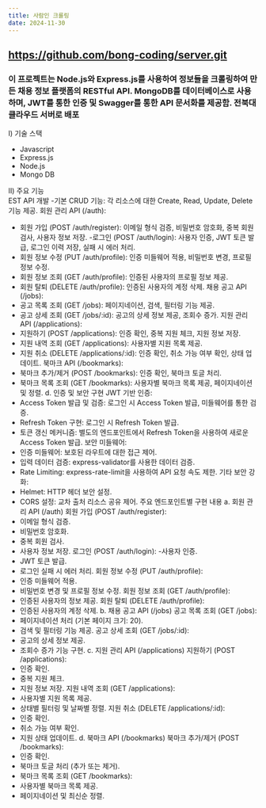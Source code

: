 ```yaml
---
title: 사람인 크롤링
date: 2024-11-30
---
```


## https://github.com/bong-coding/server.git
### 이 프로젝트는 Node.js와 Express.js를 사용하여 정보들을 크롤링하여 만든 채용 정보 플랫폼의 RESTful API. MongoDB를 데이터베이스로 사용하며, JWT를 통한 인증 및 Swagger를 통한 API 문서화를 제공함. 전북대 클라우드 서버로 배포 

Ⅰ) 기술 스택    
- Javascript
- Express.js
- Node.js
- Mongo DB


Ⅱ) 주요 기능  
EST API 개발
-기본 CRUD 기능: 각 리소스에 대한 Create, Read, Update, Delete 기능 제공.
회원 관리 API (/auth):
- 회원 가입 (POST /auth/register): 이메일 형식 검증, 비밀번호 암호화, 중복 회원 검사, 사용자 정보 저장.
-로그인 (POST /auth/login): 사용자 인증, JWT 토큰 발급, 로그인 이력 저장, 실패 시 에러 처리.
- 회원 정보 수정 (PUT /auth/profile): 인증 미들웨어 적용, 비밀번호 변경, 프로필 정보 수정.
- 회원 정보 조회 (GET /auth/profile): 인증된 사용자의 프로필 정보 제공.
- 회원 탈퇴 (DELETE /auth/profile): 인증된 사용자의 계정 삭제.
채용 공고 API (/jobs):
- 공고 목록 조회 (GET /jobs): 페이지네이션, 검색, 필터링 기능 제공.
- 공고 상세 조회 (GET /jobs/:id): 공고의 상세 정보 제공, 조회수 증가.
지원 관리 API (/applications):
- 지원하기 (POST /applications): 인증 확인, 중복 지원 체크, 지원 정보 저장.
- 지원 내역 조회 (GET /applications): 사용자별 지원 목록 제공.
- 지원 취소 (DELETE /applications/:id): 인증 확인, 취소 가능 여부 확인, 상태 업데이트.
북마크 API (/bookmarks):
- 북마크 추가/제거 (POST /bookmarks): 인증 확인, 북마크 토글 처리.
- 북마크 목록 조회 (GET /bookmarks): 사용자별 북마크 목록 제공, 페이지네이션 및 정렬.
d. 인증 및 보안 구현
JWT 기반 인증:
- Access Token 발급 및 검증: 로그인 시 Access Token 발급, 미들웨어를 통한 검증.
- Refresh Token 구현: 로그인 시 Refresh Token 발급.
- 토큰 갱신 메커니즘: 별도의 엔드포인트에서 Refresh Token을 사용하여 새로운 Access Token 발급.
보안 미들웨어:
- 인증 미들웨어: 보호된 라우트에 대한 접근 제어.
- 입력 데이터 검증: express-validator를 사용한 데이터 검증.
- Rate Limiting: express-rate-limit을 사용하여 API 요청 속도 제한.
기타 보안 강화:
- Helmet: HTTP 헤더 보안 설정.
- CORS 설정: 교차 출처 리소스 공유 제어.
주요 엔드포인트별 구현 내용
a. 회원 관리 API (/auth)
회원 가입 (POST /auth/register):
- 이메일 형식 검증.
- 비밀번호 암호화.
- 중복 회원 검사.
- 사용자 정보 저장.
로그인 (POST /auth/login):
-사용자 인증.
- JWT 토큰 발급.
- 로그인 실패 시 에러 처리.
회원 정보 수정 (PUT /auth/profile):
- 인증 미들웨어 적용.
- 비밀번호 변경 및 프로필 정보 수정.
회원 정보 조회 (GET /auth/profile):
- 인증된 사용자의 정보 제공.
회원 탈퇴 (DELETE /auth/profile):
- 인증된 사용자의 계정 삭제.
b. 채용 공고 API (/jobs)
공고 목록 조회 (GET /jobs):
- 페이지네이션 처리 (기본 페이지 크기: 20).
- 검색 및 필터링 기능 제공.
공고 상세 조회 (GET /jobs/:id):
- 공고의 상세 정보 제공.
- 조회수 증가 기능 구현.
c. 지원 관리 API (/applications)
지원하기 (POST /applications):
- 인증 확인.
- 중복 지원 체크.
- 지원 정보 저장.
지원 내역 조회 (GET /applications):
- 사용자별 지원 목록 제공.
- 상태별 필터링 및 날짜별 정렬.
지원 취소 (DELETE /applications/:id):
- 인증 확인.
- 취소 가능 여부 확인.
- 지원 상태 업데이트.
d. 북마크 API (/bookmarks)
북마크 추가/제거 (POST /bookmarks):
- 인증 확인.
- 북마크 토글 처리 (추가 또는 제거).
- 북마크 목록 조회 (GET /bookmarks):
- 사용자별 북마크 목록 제공.
- 페이지네이션 및 최신순 정렬.
